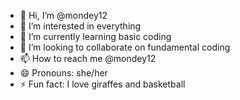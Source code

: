 - 👋 Hi, I’m @mondey12
- 👀 I’m interested in everything
- 🌱 I’m currently learning basic coding
- 💞️ I’m looking to collaborate on fundamental coding
- 📫 How to reach me @mondey12
- 😄 Pronouns: she/her
- ⚡ Fun fact: I love giraffes and basketball

<!---
mondey12/mondey12 is a ✨ special ✨ repository because its `README.md` (this file) appears on your GitHub profile.
You can click the Preview link to take a look at your changes.
--->
